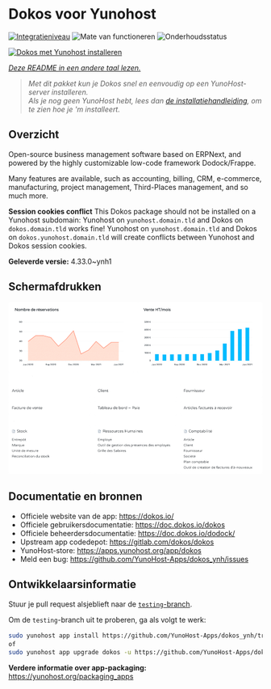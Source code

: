 <!--
NB: Deze README is automatisch gegenereerd door <https://github.com/YunoHost/apps/tree/master/tools/readme_generator>
Hij mag NIET handmatig aangepast worden.
-->

# Dokos voor Yunohost

[![Integratieniveau](https://dash.yunohost.org/integration/dokos.svg)](https://ci-apps.yunohost.org/ci/apps/dokos/) ![Mate van functioneren](https://ci-apps.yunohost.org/ci/badges/dokos.status.svg) ![Onderhoudsstatus](https://ci-apps.yunohost.org/ci/badges/dokos.maintain.svg)

[![Dokos met Yunohost installeren](https://install-app.yunohost.org/install-with-yunohost.svg)](https://install-app.yunohost.org/?app=dokos)

*[Deze README in een andere taal lezen.](./ALL_README.md)*

> *Met dit pakket kun je Dokos snel en eenvoudig op een YunoHost-server installeren.*  
> *Als je nog geen YunoHost hebt, lees dan [de installatiehandleiding](https://yunohost.org/install), om te zien hoe je 'm installeert.*

## Overzicht

Open-source business management software based on ERPNext, and powered by the highly customizable low-code framework Dodock/Frappe.

Many features are available, such as accounting, billing, CRM, e-commerce, manufacturing, project management, Third-Places management, and so much more.

**Session cookies conflict**
This Dokos package should not be installed on a Yunohost subdomain: 
Yunohost on `yunohost.domain.tld` and Dokos on `dokos.domain.tld` works fine!
Yunohost on `yunohost.domain.tld` and Dokos on `dokos.yunohost.domain.tld` will create conflicts between Yunohost and Dokos session cookies.



**Geleverde versie:** 4.33.0~ynh1

## Schermafdrukken

![Schermafdrukken van Dokos](./doc/screenshots/dashboard.png)

## Documentatie en bronnen

- Officiele website van de app: <https://dokos.io/>
- Officiele gebruikersdocumentatie: <https://doc.dokos.io/dokos>
- Officiele beheerdersdocumentatie: <https://doc.dokos.io/dodock/>
- Upstream app codedepot: <https://gitlab.com/dokos/dokos>
- YunoHost-store: <https://apps.yunohost.org/app/dokos>
- Meld een bug: <https://github.com/YunoHost-Apps/dokos_ynh/issues>

## Ontwikkelaarsinformatie

Stuur je pull request alsjeblieft naar de [`testing`-branch](https://github.com/YunoHost-Apps/dokos_ynh/tree/testing).

Om de `testing`-branch uit te proberen, ga als volgt te werk:

```bash
sudo yunohost app install https://github.com/YunoHost-Apps/dokos_ynh/tree/testing --debug
of
sudo yunohost app upgrade dokos -u https://github.com/YunoHost-Apps/dokos_ynh/tree/testing --debug
```

**Verdere informatie over app-packaging:** <https://yunohost.org/packaging_apps>

